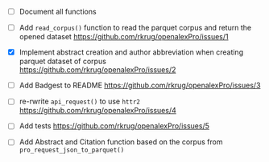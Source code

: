 - [ ] Document all functions
- [ ] Add `read_corpus()` function to read the parquet corpus and return the opened dataset https://github.com/rkrug/openalexPro/issues/1
- [x] Implement abstract creation and author abbreviation when creating parquet dataset of corpus https://github.com/rkrug/openalexPro/issues/2
- [ ] Add Badgest to README https://github.com/rkrug/openalexPro/issues/3
- [ ] re-rwrite `api_request()` to use `httr2` https://github.com/rkrug/openalexPro/issues/4
- [ ] Add tests https://github.com/rkrug/openalexPro/issues/5

- [ ] Add Abstract and Citation function based on the corpus from `pro_request_json_to_parquet()`
